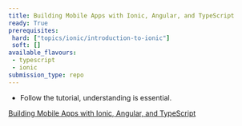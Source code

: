 ```yaml
---
title: Building Mobile Apps with Ionic, Angular, and TypeScript
ready: True
prerequisites:
 hard: ["topics/ionic/introduction-to-ionic"]
 soft: []
available_flavours: 
 - typescript
 - ionic
submission_type: repo
---
```


- Follow the tutorial, understanding is essential. 

[Building Mobile Apps with Ionic, Angular, and TypeScript](https://app.pluralsight.com/library/courses/ionic2-angular2-typescript-mobile-apps/table-of-contents)

